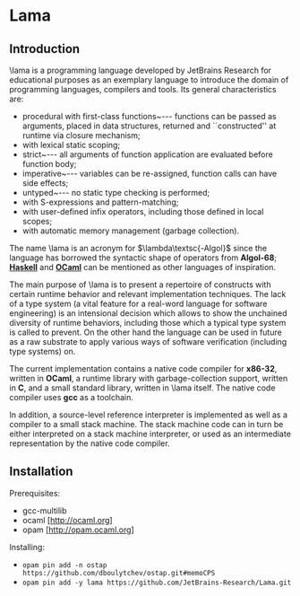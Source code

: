 # Lama

## Introduction

\lama is a programming language developed by JetBrains Research for educational purposes as an exemplary language to introduce
the domain of programming languages, compilers and tools. Its general characteristics are:

* procedural with first-class functions~--- functions can be passed as arguments, placed in data structures,
  returned and ``constructed'' at runtime via closure mechanism;
* with lexical static scoping;
* strict~--- all arguments of function application are evaluated before function body;
* imperative~--- variables can be re-assigned, function calls can have side effects;
* untyped~--- no static type checking is performed;
* with S-expressions and pattern-matching;
* with user-defined infix operators, including those defined in local scopes;
* with automatic memory management (garbage collection).

The name \lama is an acronym for $\lambda\textsc{-Algol}$ since the language has borrowed the syntactic shape of
operators from **Algol-68**; [**Haskell**](www.haskell.org) and [**OCaml**](www.ocaml.org) can be
mentioned as other languages of inspiration.

The main purpose of \lama is to present a repertoire of constructs with certain runtime behavior and
relevant implementation techniques. The lack of a type system (a vital feature for a real-word language
for software engineering) is an intensional decision which allows to show the unchained diversity
of runtime behaviors, including those which a typical type system is called to prevent. On the other hand
the language can be used in future as a raw substrate to apply various ways of software verification (including
type systems) on.

The current implementation contains a native code compiler for **x86-32**, written
in **OCaml**, a runtime library with garbage-collection support, written in **C**, and a small
standard library, written in \lama itself. The native code compiler uses **gcc** as a toolchain.

In addition, a source-level reference interpreter is implemented as well as a compiler to a small
stack machine. The stack machine code can in turn be either interpreted on a stack machine interpreter, or
used as an intermediate representation by the native code compiler.

## Installation

Prerequisites:

* gcc-multilib
* ocaml [http://ocaml.org]
* opam [http://opam.ocaml.org]

Installing:

* `opam pin add -n ostap https://github.com/dboulytchev/ostap.git#memoCPS`
* `opam pin add -y lama https://github.com/JetBrains-Research/Lama.git`